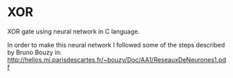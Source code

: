 # XOR
XOR gate using neural network in C language.

In order to make this neural network I followed some of the steps described by Bruno Bouzy in: http://helios.mi.parisdescartes.fr/~bouzy/Doc/AA1/ReseauxDeNeurones1.pdf
